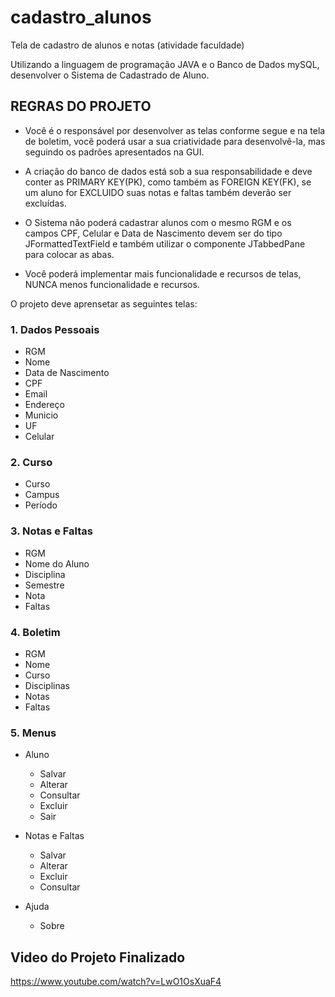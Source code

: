 # cadastro_alunos
Tela de cadastro de alunos e notas (atividade faculdade)

Utilizando a linguagem de programação JAVA e o Banco de Dados mySQL, desenvolver o Sistema de Cadastrado de Aluno. 

## REGRAS DO PROJETO

- Você é o responsável por desenvolver as telas conforme segue e na tela de boletim, você poderá usar a sua criatividade para desenvolvê-la, mas seguindo os padrões apresentados na GUI.

- A criação do banco de dados está sob a sua responsabilidade e deve conter as PRIMARY KEY(PK), como também as FOREIGN KEY(FK), se um aluno for EXCLUIDO suas notas e faltas também deverão ser excluídas.

- O Sistema não poderá cadastrar alunos com o mesmo RGM e os campos CPF, Celular e Data de Nascimento devem ser do tipo JFormattedTextField e também utilizar o componente JTabbedPane para colocar as abas.

- Você poderá implementar mais funcionalidade e recursos de telas, NUNCA menos funcionalidade e recursos.

O projeto deve aprensetar as seguintes telas:

### 1. Dados Pessoais
  - RGM
  - Nome
  - Data de Nascimento
  - CPF
  - Email
  - Endereço
  - Municio
  - UF
  - Celular
  
### 2. Curso
  - Curso
  - Campus
  - Período
  
### 3. Notas e Faltas
  - RGM
  - Nome do Aluno
  - Disciplina
  - Semestre
  - Nota
  - Faltas
  
### 4. Boletim
  - RGM
  - Nome
  - Curso
  - Disciplinas
  - Notas
  - Faltas

### 5. Menus
  - Aluno
    - Salvar
    - Alterar
    - Consultar
    - Excluir
    - Sair
    
  - Notas e Faltas
    - Salvar
    - Alterar
    - Excluir
    - Consultar
    
  - Ajuda
    - Sobre

## Video do Projeto Finalizado 

https://www.youtube.com/watch?v=LwO1OsXuaF4
